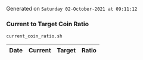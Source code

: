 Generated on `Saturday 02-October-2021 at 09:11:12`

### Current to Target Coin Ratio
`current_coin_ratio.sh`

Date|Current|Target|Ratio
---|---|---|---
